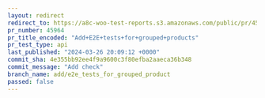 ```yaml
---
layout: redirect
redirect_to: https://a8c-woo-test-reports.s3.amazonaws.com/public/pr/45964/api/index.html
pr_number: 45964
pr_title_encoded: "Add+E2E+tests+for+grouped+products"
pr_test_type: api
last_published: "2024-03-26 20:09:12 +0000"
commit_sha: 4e355bb92ee4f9a9600c3f80efba2aaeca36b348
commit_message: "Add check"
branch_name: add/e2e_tests_for_grouped_product
passed: false
---
```

